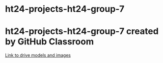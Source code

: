 
# ht24-projects-ht24-group-7
ht24-projects-ht24-group-7 created by GitHub Classroom
=======
[Link to drive models and images](https://drive.google.com/drive/folders/1TBgt5TF2VvYHAXlXoebNYoxkF7mGNytW?usp=drive_link)
